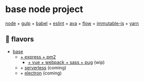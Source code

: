 # base node project

[node](https://nodejs.org/en/) + [gulp](http://gulpjs.com/) +
[babel](https://babeljs.io/) + [eslint](http://eslint.org/) +
[ava](https://github.com/avajs/ava) + [flow](https://flowtype.org/) +
[immutable-js](https://facebook.github.io/immutable-js/) +
[yarn](https://yarnpkg.com)

## :icecream: flavors
- [base](https://github.com/preichelt/base-node)
  * [+ express + pm2](https://github.com/preichelt/base-node/tree/express)
    * [+ vue + webpack + sass + pug](https://github.com/preichelt/base-node/tree/vue-webpack) (wip)
  * \+ [serverless](https://serverless.com/) (coming)
  * \+ [electron](http://electron.atom.io/) (coming)
